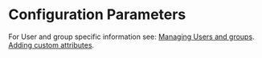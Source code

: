 # Configuration Parameters

For User and group specific information see:
[Managing Users and groups](../manage/cfg_parameters/manage_users_groups_liberty.md).
[Adding custom attributes](../manage/cfg_parameters/adding_custom_attributes.md).

